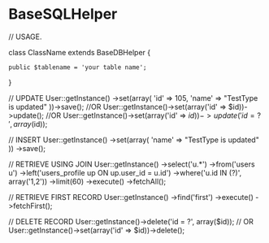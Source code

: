BaseSQLHelper
=============

// USAGE.

class ClassName extends BaseDBHelper {

    public $tablename = 'your table name';

}

// UPDATE
User::getInstance()
		->set(array(
			'id' => 105,
			'name' => "TestType is updated"
		))->save();
//OR 
User::getInstance()->set(array('id' => $id))->update();
//OR 
User::getInstance()->set(array('id' => $id))->update('id = ?',array($id));

// INSERT
User::getInstance()
		->set(array(
			'name' => "TestType is updated"
		))
                ->save();

// RETRIEVE USING JOIN
User::getInstance()
		->select('u.*')
		->from('users u')
		->left('users_profile up ON up.user_id = u.id')
		->where('u.id IN (?)', array('1,2'))
		->limit(60)
		->execute()
		->fetchAll();

// RETRIEVE FIRST RECORD
User::getInstance()
		->find('first')
		->execute()
		->fetchFirst();

// DELETE RECORD
User::getInstance()->delete('id = ?', array($id));
// OR 
User::getInstance()->set(array('id' => $id))->delete();

